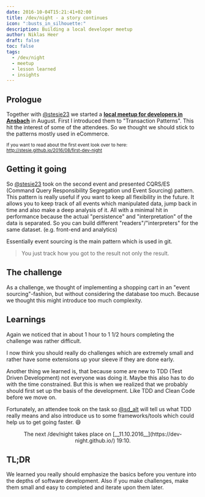 ```yaml
---
date: 2016-10-04T15:21:41+02:00
title: /dev/night - a story continues
icon: ":busts_in_silhouette:"
description: Building a local developer meetup
author: Niklas Heer
draft: false
toc: false
tags:
  - /dev/night
  - meetup
  - lesson learned
  - insights
---
```


## Prologue

Together with [@stesie23](https://twitter.com/stesie23) we started a [**local meetup for developers in Ansbach**](https://dev-night.github.io/) in August. First I introduced them to "Transaction Patterns". This hit the interest of some of the attendees. So we thought we should stick to the patterns mostly used in eCommerce.

<small>If you want to read about the first event look over to here: http://stesie.github.io/2016/08/first-dev-night</small>

## Getting it going

So [@stesie23](https://twitter.com/stesie23) took on the second event and presented CQRS/ES (Command Query Responsibility Segregation und Event Sourcing) pattern. This pattern is really useful if you want to keep all flexibility in the future.
It allows you to keep track of all events which manipulated data, jump back in time and also make a deep analysis of it.
All with a minimal hit in performance because the actual "persistence" and "interpretation" of the data is separated. So you can build different "readers"/"interpreters" for the same dataset. (e.g. front-end and analytics)

Essentially event sourcing is the main pattern which is used in git.

> You just track how you got to the result not only the result.

## The challenge

As a challenge, we thought of implementing a shopping cart in an "event sourcing"-fashion, but without considering the database too much. Because we thought this might introduce too much complexity.

## Learnings

Again we noticed that in about 1 hour to 1 1/2 hours completing the challenge was rather difficult.

I now think you should really do challenges which are extremely small and rather have some extensions up your sleeve if they are done early.

Another thing we learned is, that because some are new to TDD (Test Driven Development) not everyone was doing it. Maybe this also has to do with the time constrained. But this is when we realized that we probably should first set up the basis of the development. Like TDD and Clean Code before we move on.

Fortunately, an attendee took on the task so [@sd_alt](https://twitter.com/sd_alt) will tell us what TDD really means and also introduce us to some frameworks/tools which could help us to get going faster. :smile:

<center>
    <figure>
        <a href="/assets/images/2016-10-04/brace.jpg"><img src="/assets/images/2016-10-04/brace.jpg" alt=""></a>
        <figcaption>The next /dev/night takes place on [__11.10.2016__](https://dev-night.github.io/) 19:10.</figcaption>
    </figure>
</center>

## TL;DR

We learned you really should emphasize the basics before you venture into the depths of software development. Also if you make challenges, make them small and easy to completed and iterate upon them later.
